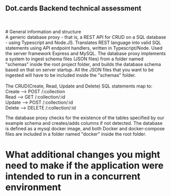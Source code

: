 ## Dot.cards Backend technical assessment
<br>
<br>
# General information and structure
<br> 
A generic database proxy - that is, a REST API for CRUD on a SQL database - using Typescript and Node.JS. Translates REST language into valid SQL statements using API endpoint handlers, written in Typescript/Node. Used the server framework Express and MySQL. The database proxy implements a system to ingest schema files (JSON files) from a folder named "schemas" inside the root project folder, and builds the database schema based on that on server startup. All the JSON files that you want to be ingested will have to be included inside the "schemas" folder.
<br>
<br>
The CRUD(Create, Read, Update and Delete) SQL statements map to: 
<br> Create --> POST /:collection
<br> Read --> GET /:collection/:id
<br> Update --> POST /:collection/:id 
<br> Delete --> DELETE /:collection/:id

The database proxy checks for the existence of the tables specified by our example schema and creates/adds columns if not detected. The database is defined as a mysql docker image, and both Docker and docker-compose files are included in a folder named "docker" inside the root folder.

# What additional changes you might need to make if the application were intended to run in a concurrent environment

